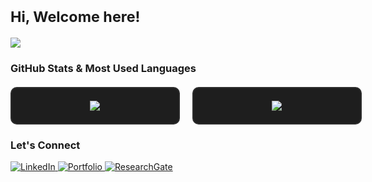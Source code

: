 <h1><small>Hi, Welcome here!</small></h1>

<p>
  <img src="https://readme-typing-svg.herokuapp.com?font=Fira+Code&pause=1000&color=00CFFF&center=false&vCenter=false&width=500&lines=Trying+to+learn+everyday;Computer+science+cooked+me" />
</p>

### GitHub Stats & Most Used Languages
<div style="display: flex; justify-content: space-between; max-width: 1400px; margin: 20px auto; gap: 20px;">
  <!-- GitHub Stats Box -->
  <div style="border: 2px solid #2d2d2d; padding: 20px; border-radius: 10px; background-color: #1e1e1e; text-align: center; flex: 1; min-width: 45%;">
    <img src="https://github-readme-stats.vercel.app/api?username=Imamm9&show_icons=true&theme=radical&hide_title=true&count_private=true&hide=prs" loading="lazy" />
  </div>

  <!-- Most Used Languages Box -->
  <div style="border: 2px solid #2d2d2d; padding: 20px; border-radius: 10px; background-color: #1e1e1e; text-align: center; flex: 1; min-width: 45%;">
    <img src="https://github-readme-stats.vercel.app/api/top-langs/?username=Imamm9&layout=compact&theme=radical" loading="lazy" />
  </div>
</div>

### Let's Connect
<p>
  <a href="https://linkedin.com/in/yourprofile" target="_blank">
    <img src="https://img.shields.io/badge/LinkedIn-0077B5?style=flat&logo=linkedin&logoColor=white" alt="LinkedIn" />
  </a>
  <a href="https://imammam070.my.canva.site/1" target="_blank">
    <img src="https://img.shields.io/badge/Portfolio-FF5722?style=flat&logo=google-chrome&logoColor=white" alt="Portfolio" />
  </a>
  <a href="https://www.researchgate.net/profile/yourprofile" target="_blank">
    <img src="https://img.shields.io/badge/ResearchGate-00CC66?style=flat&logo=researchgate&logoColor=white" alt="ResearchGate" />
  </a>
</p>
